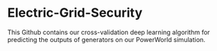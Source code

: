 # Electric-Grid-Security
This Github contains our cross-validation deep learning algorithm for predicting the outputs of generators on our PowerWorld simulation.
